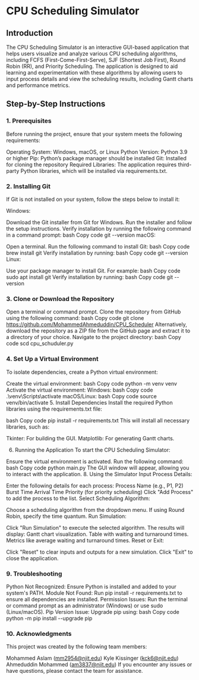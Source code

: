 # CPU Scheduling Simulator

## Introduction

The CPU Scheduling Simulator is an interactive GUI-based application that helps users visualize and analyze various CPU scheduling algorithms, including FCFS (First-Come-First-Serve), SJF (Shortest Job First), Round Robin (RR), and Priority Scheduling. The application is designed to aid learning and experimentation with these algorithms by allowing users to input process details and view the scheduling results, including Gantt charts and performance metrics.

## Step-by-Step Instructions

### 1. Prerequisites
Before running the project, ensure that your system meets the following requirements:

Operating System: Windows, macOS, or Linux
Python Version: Python 3.9 or higher
Pip: Python’s package manager should be installed
Git: Installed for cloning the repository
Required Libraries: The application requires third-party Python libraries, which will be installed via requirements.txt.

### 2. Installing Git
If Git is not installed on your system, follow the steps below to install it:

Windows:

Download the Git installer from Git for Windows.
Run the installer and follow the setup instructions.
Verify installation by running the following command in a command prompt:
bash
Copy code
git --version
macOS:

Open a terminal.
Run the following command to install Git:
bash
Copy code
brew install git
Verify installation by running:
bash
Copy code
git --version
Linux:

Use your package manager to install Git. For example:
bash
Copy code
sudo apt install git
Verify installation by running:
bash
Copy code
git --version

### 3. Clone or Download the Repository
Open a terminal or command prompt.
Clone the repository from GitHub using the following command:
bash
Copy code
git clone https://github.com/MohammedAhmeduddin/CPU_Scheduler
Alternatively, download the repository as a ZIP file from the GitHub page and extract it to a directory of your choice.
Navigate to the project directory:
bash
Copy code
scd cpu_schuduler.py

### 4. Set Up a Virtual Environment
To isolate dependencies, create a Python virtual environment:

Create the virtual environment:
bash
Copy code
python -m venv venv
Activate the virtual environment:
Windows:
bash
Copy code
.\venv\Scripts\activate
macOS/Linux:
bash
Copy code
source venv/bin/activate
5. Install Dependencies
Install the required Python libraries using the requirements.txt file:

bash
Copy code
pip install -r requirements.txt
This will install all necessary libraries, such as:

Tkinter: For building the GUI.
Matplotlib: For generating Gantt charts.



6. Running the Application
To start the CPU Scheduling Simulator:

Ensure the virtual environment is activated.
Run the following command:
bash
Copy code
python main.py
The GUI window will appear, allowing you to interact with the application.
8. Using the Simulator
Input Process Details:

Enter the following details for each process:
Process Name (e.g., P1, P2)
Burst Time
Arrival Time
Priority (for priority scheduling)
Click "Add Process" to add the process to the list.
Select Scheduling Algorithm:

Choose a scheduling algorithm from the dropdown menu.
If using Round Robin, specify the time quantum.
Run Simulation:

Click "Run Simulation" to execute the selected algorithm.
The results will display:
Gantt chart visualization.
Table with waiting and turnaround times.
Metrics like average waiting and turnaround times.
Reset or Exit:

Click "Reset" to clear inputs and outputs for a new simulation.
Click "Exit" to close the application.

### 9. Troubleshooting
Python Not Recognized: Ensure Python is installed and added to your system's PATH.
Module Not Found: Run pip install -r requirements.txt to ensure all dependencies are installed.
Permission Issues: Run the terminal or command prompt as an administrator (Windows) or use sudo (Linux/macOS).
Pip Version Issue: Upgrade pip using:
bash
Copy code
python -m pip install --upgrade pip


### 10. Acknowledgments
This project was created by the following team members:

Mohammed Aslam (mm2954@njit.edu)
Kyle Kissinger (kck6@njit.edu)
Ahmeduddin Mohammed (am3837@njit.edu)
If you encounter any issues or have questions, please contact the team for assistance.
